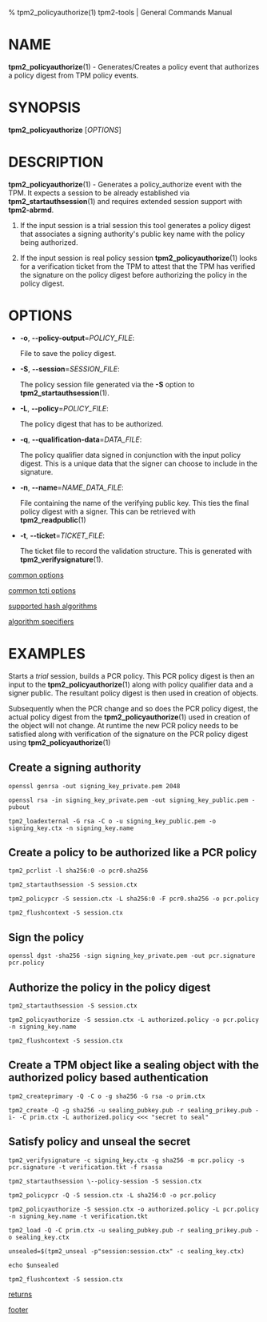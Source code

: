 % tpm2_policyauthorize(1) tpm2-tools | General Commands Manual

# NAME

**tpm2_policyauthorize**(1) - Generates/Creates a policy event that authorizes
a policy digest from TPM policy events.

# SYNOPSIS

**tpm2_policyauthorize** [*OPTIONS*]

# DESCRIPTION

**tpm2_policyauthorize**(1) - Generates a policy_authorize event with the TPM.
It expects a session to be already established via **tpm2_startauthsession**(1) and
requires extended session support with **tpm2-abrmd**.

1. If the input session is a trial session this tool generates a policy digest
that associates a signing authority's public key name with the policy being
authorized.

2. If the input session is real policy session **tpm2_policyauthorize**(1) looks
for a verification ticket from the TPM to attest that the TPM has verified
the signature on the policy digest before authorizing the policy
in the policy digest.

# OPTIONS

  * **-o**, **\--policy-output**=_POLICY\_FILE_:

    File to save the policy digest.

  * **-S**, **\--session**=_SESSION_FILE_:

    The policy session file generated via the **-S** option to
    **tpm2_startauthsession**(1).

  * **-L**, **\--policy**=_POLICY\_FILE_:

    The policy digest that has to be authorized.

  * **-q**, **\--qualification-data**=_DATA_FILE_:

    The policy qualifier data signed in conjunction with the input policy digest.
    This is a unique data that the signer can choose to include in the signature.

  * **-n**, **\--name**=_NAME\_DATA\_FILE_:

    File containing the name of the verifying public key. This ties the final
    policy digest with a signer. This can be retrieved with **tpm2_readpublic**(1)

  * **-t**, **\--ticket**=_TICKET\_FILE_:

    The ticket file to record the validation structure. This is generated with
    **tpm2_verifysignature**(1).

[common options](common/options.md)

[common tcti options](common/tcti.md)

[supported hash algorithms](common/hash.md)

[algorithm specifiers](common/alg.md)

# EXAMPLES

Starts a *trial* session, builds a PCR policy. This PCR policy digest is then
an input to the **tpm2_policyauthorize**(1) along with policy qualifier data and a
signer public. The resultant policy digest is then used in creation of objects.

Subsequently when the PCR change and so does the PCR policy digest, the actual
policy digest from the **tpm2_policyauthorize**(1) used in creation of the object
will not change. At runtime the new PCR policy needs to be satisfied along with
verification of the signature on the PCR policy digest using **tpm2_policyauthorize**(1)

## Create a signing authority
```
openssl genrsa -out signing_key_private.pem 2048

openssl rsa -in signing_key_private.pem -out signing_key_public.pem -pubout

tpm2_loadexternal -G rsa -C o -u signing_key_public.pem -o signing_key.ctx -n signing_key.name
```

## Create a policy to be authorized like a PCR policy
```
tpm2_pcrlist -l sha256:0 -o pcr0.sha256

tpm2_startauthsession -S session.ctx

tpm2_policypcr -S session.ctx -L sha256:0 -F pcr0.sha256 -o pcr.policy

tpm2_flushcontext -S session.ctx
```

## Sign the policy
```
openssl dgst -sha256 -sign signing_key_private.pem -out pcr.signature pcr.policy
```

## Authorize the policy in the policy digest
```
tpm2_startauthsession -S session.ctx

tpm2_policyauthorize -S session.ctx -L authorized.policy -o pcr.policy -n signing_key.name

tpm2_flushcontext -S session.ctx
```

## Create a TPM object like a sealing object with the authorized policy based authentication
```
tpm2_createprimary -Q -C o -g sha256 -G rsa -o prim.ctx

tpm2_create -Q -g sha256 -u sealing_pubkey.pub -r sealing_prikey.pub -i- -C prim.ctx -L authorized.policy <<< "secret to seal"
```

## Satisfy policy and unseal the secret
```
tpm2_verifysignature -c signing_key.ctx -g sha256 -m pcr.policy -s pcr.signature -t verification.tkt -f rsassa

tpm2_startauthsession \--policy-session -S session.ctx

tpm2_policypcr -Q -S session.ctx -L sha256:0 -o pcr.policy

tpm2_policyauthorize -S session.ctx -o authorized.policy -L pcr.policy -n signing_key.name -t verification.tkt

tpm2_load -Q -C prim.ctx -u sealing_pubkey.pub -r sealing_prikey.pub -o sealing_key.ctx

unsealed=$(tpm2_unseal -p"session:session.ctx" -c sealing_key.ctx)

echo $unsealed

tpm2_flushcontext -S session.ctx
```

[returns](common/returns.md)

[footer](common/footer.md)
